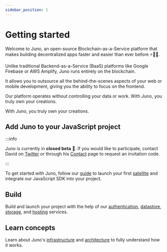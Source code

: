```yaml
---
sidebar_position: 1
---
```


# Getting started

Welcome to Juno, an open-source Blockchain-as-a-Service platform that makes building decentralized apps faster and easier than ever before ⚡️🚀🤯.

Unlike traditional Backend-as-a-Service (BaaS) platforms like Google Firebase or AWS Amplify, Juno runs entirely on the blockchain.

It allows you to outsource all the behind-the-scenes aspects of your web or mobile development, giving you the ability to focus on the frontend.

Our platform operates without controlling your data or work. With Juno, you truly own your creations.

With Juno, you truly own your creations.

## Add Juno to your JavaScript project

:::info

Juno is currently in **closed beta** 👀. If you would like to participate, contact David on [Twitter](https://twitter.com/daviddalbusco) or through his [Contact](https://daviddalbusco.com/#contact) page to request an invitation code.

:::

To get started with Juno, follow our [guide](add-juno-to-an-app/create-a-satellite.md) to launch your first [satellite](terminology.md#satellite) and integrate our JavaScript SDK into your project.

## Build

Build and launch your project with the help of our [authentication](build/authentication.md), [datastore](build/datastore.md), [storage](build/storage.md), and [hosting](build/hosting.md) services.

## Learn concepts

Learn about Juno's [infrastructure](category/infrastructure) and [architecture](architecture.md) to fully understand how it works.
